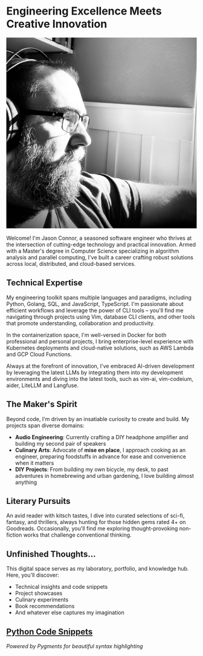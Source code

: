 # Engineering Excellence Meets Creative Innovation

![Profile Image](assets/profile.jpg)

Welcome! I'm Jason Connor, a seasoned software engineer who thrives at the intersection of cutting-edge technology and practical innovation. Armed with a Master's degree in Computer Science specializing in algorithm analysis and parallel computing, I've built a career crafting robust solutions across local, distributed, and cloud-based services.

## Technical Expertise

My engineering toolkit spans multiple languages and paradigms, including Python, Golang, SQL, and JavaScript, TypeScript. I'm passionate about efficient workflows and leverage the power of CLI tools – you'll find me navigating through projects using Vim, database CLI clients, and other tools that promote understanding, collaboration and productivity.

In the containerization space, I'm well-versed in Docker for both professional and personal projects, I bring enterprise-level experience with Kubernetes deployments and cloud-native solutions, such as AWS Lambda and GCP Cloud Functions.

Always at the forefront of innovation, I've embraced AI-driven development by leveraging the latest LLMs by integrating them into my development environments and diving into the latest tools, such as vim-ai, vim-codeium, aider, LiteLLM and Langfuse.

## The Maker's Spirit

Beyond code, I'm driven by an insatiable curiosity to create and build. My projects span diverse domains:

- **Audio Engineering**: Currently crafting a DIY headphone amplifier and building my second pair of speakers
- **Culinary Arts**: Advocate of **mise en place**, I approach cooking as an engineer, preparing foodstuffs in advance for ease and convenience when it matters
- **DIY Projects**: From building my own bicycle, my desk, to past adventures in homebrewing and urban gardening, I love building almost anything

## Literary Pursuits

An avid reader with kitsch tastes, I dive into curated selections of sci-fi, fantasy, and thrillers, always hunting for those hidden gems rated 4+ on Goodreads. Occasionally, you'll find me exploring thought-provoking non-fiction works that challenge conventional thinking.

## Unfinished Thoughts...

This digital space serves as my laboratory, portfolio, and knowledge hub. Here, you'll discover:
- Technical insights and code snippets
- Project showcases
- Culinary experiments
- Book recommendations
- And whatever else captures my imagination

## [Python Code Snippets](python.md)

*Powered by Pygments for beautiful syntax highlighting*
